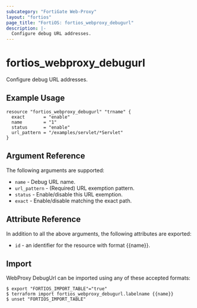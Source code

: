 ```yaml
---
subcategory: "FortiGate Web-Proxy"
layout: "fortios"
page_title: "FortiOS: fortios_webproxy_debugurl"
description: |-
  Configure debug URL addresses.
---
```


# fortios_webproxy_debugurl
Configure debug URL addresses.

## Example Usage

```hcl
resource "fortios_webproxy_debugurl" "trname" {
  exact       = "enable"
  name        = "1"
  status      = "enable"
  url_pattern = "/examples/servlet/*Servlet"
}
```

## Argument Reference

The following arguments are supported:

* `name` - Debug URL name.
* `url_pattern` - (Required) URL exemption pattern.
* `status` - Enable/disable this URL exemption.
* `exact` - Enable/disable matching the exact path.


## Attribute Reference

In addition to all the above arguments, the following attributes are exported:
* `id` - an identifier for the resource with format {{name}}.

## Import

WebProxy DebugUrl can be imported using any of these accepted formats:
```
$ export "FORTIOS_IMPORT_TABLE"="true"
$ terraform import fortios_webproxy_debugurl.labelname {{name}}
$ unset "FORTIOS_IMPORT_TABLE"
```
